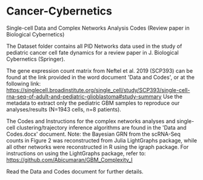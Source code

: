 # Cancer-Cybernetics
Single-cell Data and Complex Networks Analysis Codes (Review paper in Biological Cybernetics)

The Dataset folder contains all PID Networks data used in the study of pediatric cancer cell fate dynamics for a review paper in J. Biological Cybernetics (Springer). 

The gene expression count matrix from Neftel et al. 2019 (SCP393) can be found at the link provided in the word document 'Data and Codes', or at 
the following link: https://singlecell.broadinstitute.org/single_cell/study/SCP393/single-cell-rna-seq-of-adult-and-pediatric-glioblastoma#study-summary
Use the metadata to extract only the pediatric GBM samples to reproduce our analyses/results (N=1943 cells, n=8 patients).

The Codes and Instructions for the complex networks analyses and single-cell clustering/trajectory inference algorithms
are found in the 'Data and Codes.docx' document. Note: the Bayesian GRN from the scRNA-Seq counts in Figure 2 was reconstructed
from Julia LightGraphs package, while all other networks were reconstructed in R using the igraph package. For instructions 
on using the LightGraphs package, refer to: https://github.com/Abicumaran/GBM_Complexity_I

Read the Data and Codes document for further details.
